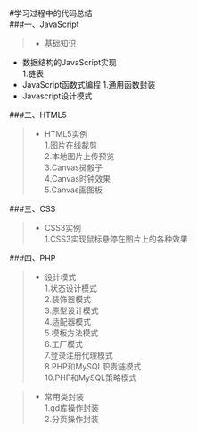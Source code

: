 #学习过程中的代码总结  
###一、JavaScript  
>* 基础知识
* 数据结构的JavaScript实现  
  1.链表
* JavaScript函数式编程
  1.通用函数封装  
* Javascript设计模式

###二、HTML5
>* HTML5实例  
1.图片在线裁剪  
2.本地图片上传预览  
3.Canvas掷骰子  
4.Canvas时钟效果  
5.Canvas画图板

###三、CSS
>* CSS3实例   
1.CSS3实现鼠标悬停在图片上的各种效果

###四、PHP
>* 设计模式  
   1.状态设计模式  
   2.装饰器模式   
   3.原型设计模式  
   4.适配器模式  
   5.模板方法模式  
   6.工厂模式   
   7.登录注册代理模式  
   8.PHP和MySQL职责链模式  
   10.PHP和MySQL策略模式  
   
>* 常用类封装  
   1.gd库操作封装    
   2.分页操作封装  
